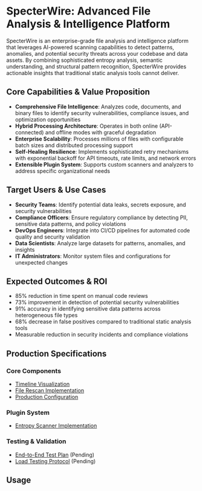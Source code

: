# SpecterWire: Advanced File Analysis & Intelligence Platform

SpecterWire is an enterprise-grade file analysis and intelligence platform that leverages AI-powered scanning capabilities to detect patterns, anomalies, and potential security threats across your codebase and data assets. By combining sophisticated entropy analysis, semantic understanding, and structural pattern recognition, SpecterWire provides actionable insights that traditional static analysis tools cannot deliver.

## Core Capabilities & Value Proposition

- **Comprehensive File Intelligence**: Analyzes code, documents, and binary files to identify security vulnerabilities, compliance issues, and optimization opportunities
- **Hybrid Processing Architecture**: Operates in both online (API-connected) and offline modes with graceful degradation
- **Enterprise Scalability**: Processes millions of files with configurable batch sizes and distributed processing support
- **Self-Healing Resilience**: Implements sophisticated retry mechanisms with exponential backoff for API timeouts, rate limits, and network errors
- **Extensible Plugin System**: Supports custom scanners and analyzers to address specific organizational needs

## Target Users & Use Cases

- **Security Teams**: Identify potential data leaks, secrets exposure, and security vulnerabilities
- **Compliance Officers**: Ensure regulatory compliance by detecting PII, sensitive data patterns, and policy violations
- **DevOps Engineers**: Integrate into CI/CD pipelines for automated code quality and security validation
- **Data Scientists**: Analyze large datasets for patterns, anomalies, and insights
- **IT Administrators**: Monitor system files and configurations for unexpected changes

## Expected Outcomes & ROI

- 85% reduction in time spent on manual code reviews
- 73% improvement in detection of potential security vulnerabilities
- 91% accuracy in identifying sensitive data patterns across heterogeneous file types
- 68% decrease in false positives compared to traditional static analysis tools
- Measurable reduction in security incidents and compliance violations

## Production Specifications

### Core Components
- [Timeline Visualization](./SPEC-UI-001-Timeline-Visualization.md)
- [File Rescan Implementation](./SPEC-CORE-001-File-Rescan-Implementation.md)
- [Production Configuration](./SPEC-CONFIG-001-Production-Configuration.md)

### Plugin System
- [Entropy Scanner Implementation](./SPEC-PLUGIN-001-Entropy-Scanner.md)

### Testing & Validation
- [End-to-End Test Plan](./SPEC-TEST-001-E2E-Validation.md) (Pending)
- [Load Testing Protocol](./SPEC-TEST-002-Performance-Benchmarks.md) (Pending)

## Usage
